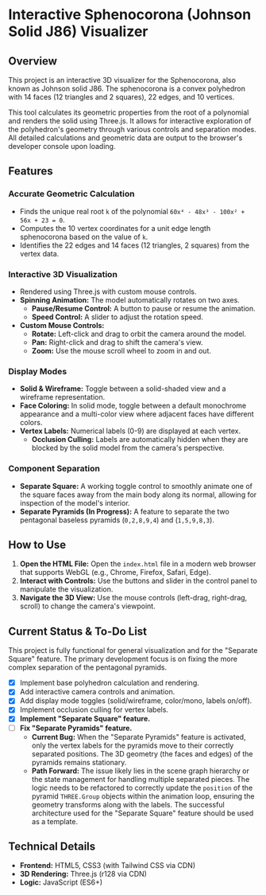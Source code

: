 # Interactive Sphenocorona (Johnson Solid J86) Visualizer

## Overview

This project is an interactive 3D visualizer for the Sphenocorona, also known as Johnson solid J86. The sphenocorona is a convex polyhedron with 14 faces (12 triangles and 2 squares), 22 edges, and 10 vertices.

This tool calculates its geometric properties from the root of a polynomial and renders the solid using Three.js. It allows for interactive exploration of the polyhedron's geometry through various controls and separation modes. All detailed calculations and geometric data are output to the browser's developer console upon loading.

## Features

### Accurate Geometric Calculation
* Finds the unique real root `k` of the polynomial `60x⁴ - 48x³ - 100x² + 56x + 23 = 0`.
* Computes the 10 vertex coordinates for a unit edge length sphenocorona based on the value of `k`.
* Identifies the 22 edges and 14 faces (12 triangles, 2 squares) from the vertex data.

### Interactive 3D Visualization
* Rendered using Three.js with custom mouse controls.
* **Spinning Animation:** The model automatically rotates on two axes.
    * **Pause/Resume Control:** A button to pause or resume the animation.
    * **Speed Control:** A slider to adjust the rotation speed.
* **Custom Mouse Controls:**
    * **Rotate:** Left-click and drag to orbit the camera around the model.
    * **Pan:** Right-click and drag to shift the camera's view.
    * **Zoom:** Use the mouse scroll wheel to zoom in and out.

### Display Modes
* **Solid & Wireframe:** Toggle between a solid-shaded view and a wireframe representation.
* **Face Coloring:** In solid mode, toggle between a default monochrome appearance and a multi-color view where adjacent faces have different colors.
* **Vertex Labels:** Numerical labels (0-9) are displayed at each vertex.
    * **Occlusion Culling:** Labels are automatically hidden when they are blocked by the solid model from the camera's perspective.

### Component Separation
* **Separate Square:** A working toggle control to smoothly animate one of the square faces away from the main body along its normal, allowing for inspection of the model's interior.
* **Separate Pyramids (In Progress):** A feature to separate the two pentagonal baseless pyramids (`0,2,8,9,4`) and (`1,5,9,8,3`).

## How to Use

1.  **Open the HTML File:** Open the `index.html` file in a modern web browser that supports WebGL (e.g., Chrome, Firefox, Safari, Edge).
2.  **Interact with Controls:** Use the buttons and slider in the control panel to manipulate the visualization.
3.  **Navigate the 3D View:** Use the mouse controls (left-drag, right-drag, scroll) to change the camera's viewpoint.

## Current Status & To-Do List

This project is fully functional for general visualization and for the "Separate Square" feature. The primary development focus is on fixing the more complex separation of the pentagonal pyramids.

- [x] Implement base polyhedron calculation and rendering.
- [x] Add interactive camera controls and animation.
- [x] Add display mode toggles (solid/wireframe, color/mono, labels on/off).
- [x] Implement occlusion culling for vertex labels.
- [x] **Implement "Separate Square" feature.**
- [ ] **Fix "Separate Pyramids" feature.**
    -   **Current Bug:** When the "Separate Pyramids" feature is activated, only the vertex labels for the pyramids move to their correctly separated positions. The 3D geometry (the faces and edges) of the pyramids remains stationary.
    -   **Path Forward:** The issue likely lies in the scene graph hierarchy or the state management for handling multiple separated pieces. The logic needs to be refactored to correctly update the `position` of the pyramid `THREE.Group` objects within the animation loop, ensuring the geometry transforms along with the labels. The successful architecture used for the "Separate Square" feature should be used as a template.

## Technical Details
* **Frontend:** HTML5, CSS3 (with Tailwind CSS via CDN)
* **3D Rendering:** Three.js (r128 via CDN)
* **Logic:** JavaScript (ES6+)
